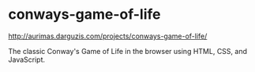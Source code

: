 # conways-game-of-life
http://aurimas.darguzis.com/projects/conways-game-of-life/

The classic Conway's Game of Life in the browser using HTML, CSS, and JavaScript.
